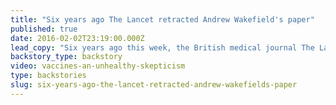 ```yaml
---
title: "Six years ago The Lancet retracted Andrew Wakefield's paper"
published: true
date: 2016-02-02T23:19:00.000Z
lead_copy: "Six years ago this week, the British medical journal The Lancet officially retracted Andrew Wakefield's paper that linked the MMR vaccine to autism. Here's how the whole vaccine brouhaha blew up. "
backstory_type: backstory
video: vaccines-an-unhealthy-skepticism
type: backstories
slug: six-years-ago-the-lancet-retracted-andrew-wakefields-paper
---
```


